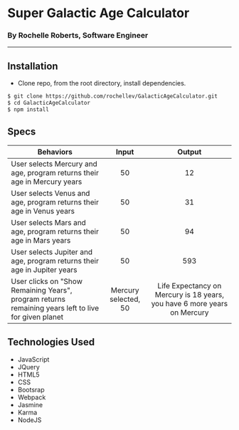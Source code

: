 # Super Galactic Age Calculator

### By Rochelle Roberts, Software Engineer

----

## Installation
* Clone repo, from the root directory, install dependencies.

```sh
$ git clone https://github.com/rochellev/GalacticAgeCalculator.git
$ cd GalacticAgeCalculator
$ npm install
```

## Specs
| Behaviors       | Input          | Output      |
| ---------------- |:------------:| :--------------:|
| User selects Mercury and age, program returns their age in Mercury years | 50 | 12 |
| User selects Venus and age, program returns their age in Venus years | 50 | 31 |
| User selects Mars and age, program returns their age in Mars years | 50 | 94 |
| User selects Jupiter and age, program returns their age in Jupiter years | 50 | 593 |
| User clicks on "Show Remaining Years", program returns remaining years left to live for given planet | Mercury selected, 50 | Life Expectancy on Mercury is 18 years, you have 6 more years on Mercury |

## Technologies Used
* JavaScript
* JQuery
* HTML5
* CSS
* Bootsrap
* Webpack
* Jasmine
* Karma
* NodeJS